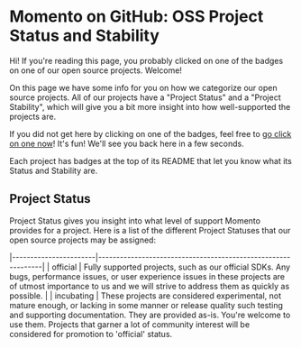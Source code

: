 # Momento on GitHub: OSS Project Status and Stability

Hi!  If you're reading this page, you probably clicked on one of the badges on one of our open source projects.
Welcome!

On this page we have some info for you on how we categorize our open source projects.  All of our projects
have a "Project Status" and a "Project Stability", which will give you a bit more insight into how well-supported
the projects are.

If you did not get here by clicking on one of the badges, feel free to
[go click on one now](https://github.com/momentohq/client-sdk-javascript)!
It's fun!  We'll see you back here in a few seconds.

Each project has badges at the top of its README that let you know what its Status and Stability are.

## Project Status

Project Status gives you insight into what level of support Momento provides for a project.
Here is a list of the different Project Statuses that our open source projects may be assigned:

|-----------------------|--------------------------------------------------------------|
| official              | Fully supported projects, such as our official SDKs.  Any bugs, performance issues, or user experience issues in these projects are of utmost importance to us and we will strive to address them as quickly as possible. |
| incubating            | These projects are considered experimental, not mature enough, or lacking in some manner or release quality such testing and supporting documentation. They are provided as-is. You're welcome to use them.  Projects that garner a lot of community interest will be considered for promotion to 'official' status.




